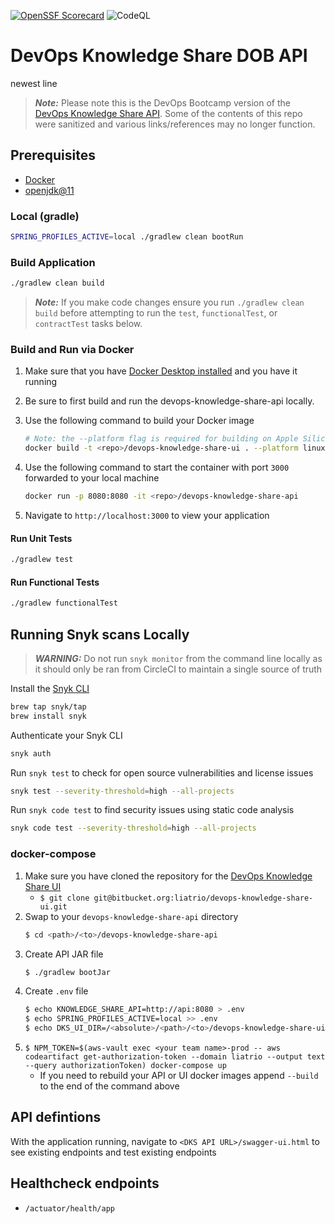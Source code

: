 [![OpenSSF Scorecard](https://api.securityscorecards.dev/projects/github.com/liatrio-delivery-povs/devops-knowledge-share-api/badge)](https://api.securityscorecards.dev/projects/github.com/liatrio-delivery-povs/devops-knowledge-share-api)
![CodeQL](https://github.com/liatrio-delivery-povs/devops-knowledge-share-api/workflows/CodeQL/badge.svg?branch=main)

# DevOps Knowledge Share DOB API 

newest line

> **_Note:_** Please note this is the DevOps Bootcamp version of the [DevOps Knowledge Share API](https://github.com/liatrio-delivery-povs/devops-knowledge-share-api). Some of the contents of this repo were sanitized and various links/references may no longer function.

## Prerequisites

- [Docker](https://www.docker.com/get-started)
- [openjdk@11](https://openjdk.java.net/projects/jdk/11/)

### Local (gradle)

```bash
SPRING_PROFILES_ACTIVE=local ./gradlew clean bootRun
```

### Build Application

```bash
./gradlew clean build
```

> **_Note:_** If you make code changes ensure you run `./gradlew clean build` before attempting to run the `test`, `functionalTest`, or `contractTest` tasks below.

### Build and Run via Docker

1. Make sure that you have [Docker Desktop installed](https://docs.docker.com/desktop/mac/install/) and you have it running

2. Be sure to first build and run the devops-knowledge-share-api locally.

3. Use the following command to build your Docker image

   ```bash
   # Note: the --platform flag is required for building on Apple Silicon
   docker build -t <repo>/devops-knowledge-share-ui . --platform linux/amd64
   ```

4. Use the following command to start the container with port `3000` forwarded to your local machine

   ```bash
   docker run -p 8080:8080 -it <repo>/devops-knowledge-share-api
   ```

5. Navigate to `http://localhost:3000` to view your application

#### Run Unit Tests

```bash
./gradlew test
```

#### Run Functional Tests

```bash
./gradlew functionalTest
```

## Running Snyk scans Locally

> **_WARNING:_** Do not run `snyk monitor` from the command line locally as it should only be ran from CircleCI to maintain a single source of truth

Install the [Snyk CLI](https://docs.snyk.io/snyk-cli/install-the-snyk-cli)

```bash
brew tap snyk/tap
brew install snyk
```

Authenticate your Snyk CLI

```bash
snyk auth
```

Run `snyk test` to check for open source vulnerabilities and license issues

```bash
snyk test --severity-threshold=high --all-projects
```

Run `snyk code test` to find security issues using static code analysis

```bash
snyk code test --severity-threshold=high --all-projects
```

### docker-compose

1. Make sure you have cloned the repository for the [DevOps Knowledge Share UI](https://bitbucket.org/liatrio/devops-knowledge-share-ui/src/main/)
   - `$ git clone git@bitbucket.org:liatrio/devops-knowledge-share-ui.git`
1. Swap to your `devops-knowledge-share-api` directory
   ```bash
   $ cd <path>/<to>/devops-knowledge-share-api
   ```
1. Create API JAR file
   ```bash
   $ ./gradlew bootJar
   ```
1. Create `.env` file
   ```bash
   $ echo KNOWLEDGE_SHARE_API=http://api:8080 > .env
   $ echo SPRING_PROFILES_ACTIVE=local >> .env
   $ echo DKS_UI_DIR=/<absolute>/<path>/<to>/devops-knowledge-share-ui >> .env
   ```
1. `$ NPM_TOKEN=$(aws-vault exec <your team name>-prod -- aws codeartifact get-authorization-token --domain liatrio --output text --query authorizationToken) docker-compose up`
   - If you need to rebuild your API or UI docker images append `--build` to the end of the command above

## API defintions

With the application running, navigate to `<DKS API URL>/swagger-ui.html` to see existing
endpoints and test existing endpoints

## Healthcheck endpoints

- `/actuator/health/app`
